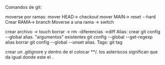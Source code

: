 Comandos de git: 

moverse por ramas:
mover HEAD-> checkout 
mover MAIN-> reset --hard 
Crear RAMA-> branch
Moverse a una rama -> switch <nombre>

crear archivo -> touch borrar -> rm -diferencias ->diff
Alias: 
crear git config --global alias.<nombre> "argumentos"
existentes git config --global --get-regexp alias
borrar git config --global --unset alias.<nombre>
Tags: git tag <nombre>


crear un .gitignore y dentro de el colocar **/.<nombre> los asteriscos significan que da igual donde este el .<nombre>
